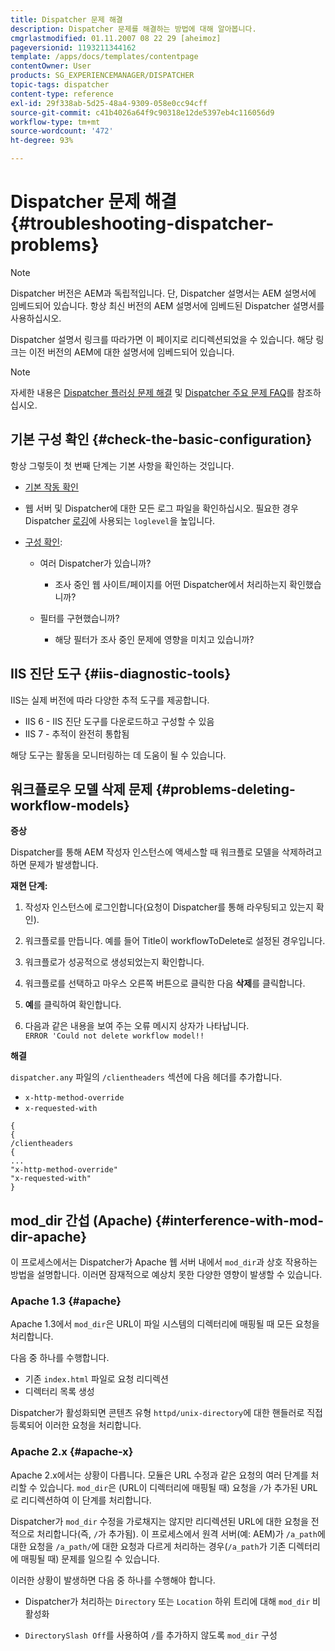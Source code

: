```yaml
---
title: Dispatcher 문제 해결
description: Dispatcher 문제를 해결하는 방법에 대해 알아봅니다.
cmgrlastmodified: 01.11.2007 08 22 29 [aheimoz]
pageversionid: 1193211344162
template: /apps/docs/templates/contentpage
contentOwner: User
products: SG_EXPERIENCEMANAGER/DISPATCHER
topic-tags: dispatcher
content-type: reference
exl-id: 29f338ab-5d25-48a4-9309-058e0cc94cff
source-git-commit: c41b4026a64f9c90318e12de5397eb4c116056d9
workflow-type: tm+mt
source-wordcount: '472'
ht-degree: 93%

---
```


# Dispatcher 문제 해결 {#troubleshooting-dispatcher-problems}

>[!NOTE]
>
>Dispatcher 버전은 AEM과 독립적입니다. 단, Dispatcher 설명서는 AEM 설명서에 임베드되어 있습니다. 항상 최신 버전의 AEM 설명서에 임베드된 Dispatcher 설명서를 사용하십시오.
>
>Dispatcher 설명서 링크를 따라가면 이 페이지로 리디렉션되었을 수 있습니다. 해당 링크는 이전 버전의 AEM에 대한 설명서에 임베드되어 있습니다.

>[!NOTE]
>
>자세한 내용은 <!-- URL is 404[Dispatcher Knowledge Base](https://helpx.adobe.com/experience-manager/kb/index/dispatcher.html), -->[Dispatcher 플러싱 문제 해결](https://experienceleague.adobe.com/search.html?lang=ko-KR#q=troubleshooting%20dispatcher%20flushing%20issues&sort=relevancy&f:el_product=[Experience%20Manager]) 및 [Dispatcher 주요 문제 FAQ](dispatcher-faq.md)를 참조하십시오.

## 기본 구성 확인 {#check-the-basic-configuration}

항상 그렇듯이 첫 번째 단계는 기본 사항을 확인하는 것입니다.

* [기본 작동 확인](/help/using/dispatcher-configuration.md#confirming-basic-operation)
* 웹 서버 및 Dispatcher에 대한 모든 로그 파일을 확인하십시오. 필요한 경우 Dispatcher [로깅](/help/using/dispatcher-configuration.md#logging)에 사용되는 `loglevel`을 높입니다.

* [구성 확인](/help/using/dispatcher-configuration.md):

   * 여러 Dispatcher가 있습니까?

      * 조사 중인 웹 사이트/페이지를 어떤 Dispatcher에서 처리하는지 확인했습니까?

   * 필터를 구현했습니까?

      * 해당 필터가 조사 중인 문제에 영향을 미치고 있습니까?

## IIS 진단 도구 {#iis-diagnostic-tools}

IIS는 실제 버전에 따라 다양한 추적 도구를 제공합니다.

* IIS 6 - IIS 진단 도구를 다운로드하고 구성할 수 있음
* IIS 7 - 추적이 완전히 통합됨

해당 도구는 활동을 모니터링하는 데 도움이 될 수 있습니다.

<!-- Both URLs in this topic 404! >
## IIS and 404 Not Found {#iis-and-not-found}

When using IIS, you might experience `404 Not Found` being returned in various scenarios. If so, see the following Knowledge Base articles.

* [IIS 6/7: POST method returns 404](https://helpx.adobe.com/experience-manager/kb/IIS6IsapiFilters.html)
* [IIS 6: Requests to URLs that contain the base path `/bin` return a `404 Not Found`](https://helpx.adobe.com/experience-manager/kb/RequestsToBinDirectoryFailInIIS6.html)

Also check that the Dispatcher cache root and the IIS document root are set to the same directory. -->

## 워크플로우 모델 삭제 문제 {#problems-deleting-workflow-models}

**증상**

Dispatcher를 통해 AEM 작성자 인스턴스에 액세스할 때 워크플로 모델을 삭제하려고 하면 문제가 발생합니다.

**재현 단계:**

1. 작성자 인스턴스에 로그인합니다(요청이 Dispatcher를 통해 라우팅되고 있는지 확인).
1. 워크플로를 만듭니다. 예를 들어 Title이 workflowToDelete로 설정된 경우입니다.
1. 워크플로가 성공적으로 생성되었는지 확인합니다.
1. 워크플로를 선택하고 마우스 오른쪽 버튼으로 클릭한 다음 **삭제**&#x200B;를 클릭합니다.

1. **예**&#x200B;를 클릭하여 확인합니다.
1. 다음과 같은 내용을 보여 주는 오류 메시지 상자가 나타납니다.\
   `ERROR 'Could not delete workflow model!!`

**해결**

`dispatcher.any` 파일의 `/clientheaders` 섹션에 다음 헤더를 추가합니다.

* `x-http-method-override`
* `x-requested-with`

```
{  
{  
/clientheaders  
{  
...  
"x-http-method-override"  
"x-requested-with"  
}
```

## mod_dir 간섭 (Apache) {#interference-with-mod-dir-apache}

이 프로세스에서는 Dispatcher가 Apache 웹 서버 내에서 `mod_dir`과 상호 작용하는 방법을 설명합니다. 이러면 잠재적으로 예상치 못한 다양한 영향이 발생할 수 있습니다.

### Apache 1.3 {#apache}

Apache 1.3에서 `mod_dir`은 URL이 파일 시스템의 디렉터리에 매핑될 때 모든 요청을 처리합니다.

다음 중 하나를 수행합니다.

* 기존 `index.html` 파일로 요청 리디렉션
* 디렉터리 목록 생성

Dispatcher가 활성화되면 콘텐츠 유형 `httpd/unix-directory`에 대한 핸들러로 직접 등록되어 이러한 요청을 처리합니다.

### Apache 2.x {#apache-x}

Apache 2.x에서는 상황이 다릅니다. 모듈은 URL 수정과 같은 요청의 여러 단계를 처리할 수 있습니다. `mod_dir`은 (URL이 디렉터리에 매핑될 때) 요청을 `/`가 추가된 URL로 리디렉션하여 이 단계를 처리합니다.

Dispatcher가 `mod_dir` 수정을 가로채지는 않지만 리디렉션된 URL에 대한 요청을 전적으로 처리합니다(즉, `/`가 추가됨). 이 프로세스에서 원격 서버(예: AEM)가 `/a_path`에 대한 요청을 `/a_path/`에 대한 요청과 다르게 처리하는 경우(`/a_path`가 기존 디렉터리에 매핑될 때) 문제를 일으킬 수 있습니다.

이러한 상황이 발생하면 다음 중 하나를 수행해야 합니다.

* Dispatcher가 처리하는 `Directory` 또는 `Location` 하위 트리에 대해 `mod_dir` 비활성화

* `DirectorySlash Off`를 사용하여 `/`를 추가하지 않도록 `mod_dir` 구성
